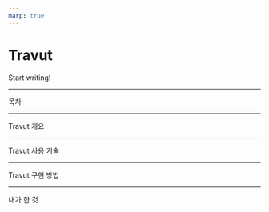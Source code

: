 ```yaml
---
marp: true
---
```


# Travut

Start writing!

---

목차

---

Travut 개요

---

Travut 사용 기술

---

Travut 구현 방법

---

내가 한 것